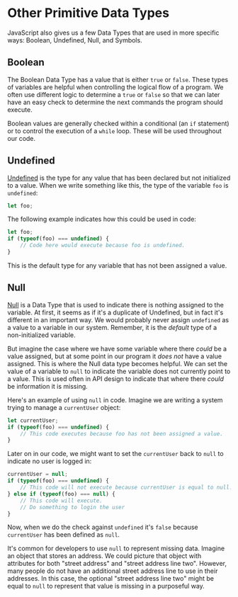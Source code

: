# Other Primitive Data Types

JavaScript also gives us a few Data Types that are used in more specific ways: Boolean, Undefined, Null, and Symbols.

## Boolean

The Boolean Data Type has a value that is either `true` or `false`. These types of variables are helpful when controlling the logical flow of a program. We often use different logic to determine a `true` or `false` so that we can later have an easy check to determine the next commands the program should execute.

Boolean values are generally checked within a conditional (an `if` statement) or to control the execution of a `while` loop. These will be used throughout our code.

## Undefined

[Undefined](https://developer.mozilla.org/en-US/docs/Web/JavaScript/Reference/Global_Objects/undefined) is the type for any value that has been declared but not initialized to a value. When we write something like this, the type of the variable `foo` is `undefined`:

```js
let foo;
```
The following example indicates how this could be used in code:

```js
let foo;
if (typeof(foo) === undefined) {
    // Code here would execute because foo is undefined.
}
```
This is the default type for any variable that has not been assigned a value.

## Null

[Null](https://developer.mozilla.org/en-US/docs/Web/JavaScript/Reference/Global_Objects/null) is a Data Type that is used to indicate there is nothing assigned to the variable. At first, it seems as if it's a duplicate of Undefined, but in fact it's different in an important way. We would probably never assign `undefined` as a value to a variable in our system. Remember, it is the _default_ type of a non-initialized variable. 

But imagine the case where we have some variable where there _could_ be a value assigned, but at some point in our program it _does not_ have a value assigned. This is where the Null data type becomes helpful. We can set the value of a variable to `null` to indicate the variable does not currently point to a value. This is used often in API design to indicate that where there _could_ be information it is missing.

Here's an example of using `null` in code. Imagine we are writing a system trying to manage a `currentUser` object:

```js
let currentUser;
if (typeof(foo) === undefined) {
    // This code executes because foo has not been assigned a value.
}
```
Later on in our code, we might want to set the `currentUser` back to `null` to indicate no user is logged in:

```js
currentUser = null;
if (typeof(foo) === undefined) {
    // This code will not execute because currentUser is equal to null.
} else if (typeof(foo) === null) {
    // This code will execute.
    // Do something to login the user
}

```
Now, when we do the check against `undefined` it's `false` because `currentUser` has been defined as `null`. 

It's common for developers to use `null` to represent missing data. Imagine an object that stores an address. We could picture that object with attributes for both "street address" and "street address line two". However, many people do not have an additional street address line to use in their addresses. In this case, the optional "street address line two" might be equal to `null` to represent that value is missing in a purposeful way.


